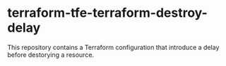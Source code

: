 # terraform-tfe-terraform-destroy-delay

This repository contains a Terraform configuration that introduce a delay before destorying a resource.
